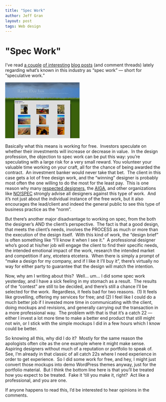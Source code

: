 ```yaml
---
title: "Spec Work"
author: Jeff Gran
layout: post
tags: Web design
---
```

# "Spec Work"

I’ve read [a couple][1] [of interesting][2] [blog posts][3] (and comment threads) lately regarding what’s known in this industry as “spec work” — short for “speculative work.”

 [1]: http://www.nikibrown.com/designoblog/2009/04/16/spec-you-why-designers-should-never-work-for-free/ "Spec You"
 [2]: http://adii.co.za/2009/04/i-rock-your-spec-work-boat/ "I rock your spec work boat"
 [3]: http://www.zeldman.com/daily/0104h.shtml

![Rainy Day Inn Mockup][4]

Basically what this means is working for free.  Investors speculate on whether their investments will increase or decrease in value.  In the design profession, the objection to spec work can be put this way: you’re speculating with a large risk for a very small reward. You volunteer your valuable time working on your craft, all for the chance of being awarded the contract.  An investment banker would never take that bet.  The client in this case gets a lot of free design work, and the “winning” designer is probably most often the one willing to do the most for the least pay.  This is one reason why many [respected designers][5], the [AIGA][6], and other organizations like [NO!SPEC][7] strongly advise all designers against this type of work.  And it’s not just about the individual instance of the free work, but it also encourages the lead/client and indeed the general public to see this type of business practice as the “norm”.

 [4]: /img/rdi_mockup.jpg "Rainy Day Inn Mockup"
 [5]: http://www.davidairey.com/spec-work-in-graphic-design/ "Spec work in graphic design"
 [6]: http://www.aiga.org/content.cfm/position-spec-work "AIGA Position on spec work"
 [7]: http://www.no-spec.com/ "NO!SPEC"

But there’s another major disadvantage to working on spec, from the both the designer’s AND the client’s perspective.  The fact is that a good design, that meets the client’s needs, involves the PROCESS as much or more than the execution of the design itself.  With this kind of work, the “design brief” is often something like “I’ll know it when I see it.”  A professional designer who’s good at his/her job will engage the client to find their specific needs, the intended emotional impact of the work, research the intended market and competition if any, etcetera etcetera.  When there is simply a prompt of “make a design for my company, and if I like it I’ll buy it”, there’s virtually no way for either party to guarantee that the design will match the intention.

Now, why am I writing about this?  Well… um… I did some spec work yesterday, and I have a sick feeling in my stomach as a result.  The results of the “contest” are still to be decided, and there’s still a chance I’ll be selected for the work.  Regardless, it feels bad for two reasons.  (1) It feels like grovelling, offering my services for free; and (2) I feel like I could do a much better job if I invested more time in communicating with the client, doing mockups and revisions, and generally carrying out the transaction in a more professional way.  The problem with that is that it’s a catch 22 — either I invest a lot more time to make a better end product that still might not win, or I stick with the simple mockups I did in a few hours which I know could be better.

So knowing all this, why did I do it?  Mostly for the same reason the apologists often cite as the one example where it might make sense.  Aspiring designers without much of a reputation or portfolio to speak of.  See, I’m already in that classic of all catch 22s where I need experience in order to get experience.  So I did some work for free, and hey, I might just convert those mockups into demo WordPress themes anyway, just for the portfolio material.  But I think the bottom line here is that you’ll be treated how you expect to be treated.  Fake it ’till you make it, right?  Act like a professional, and you are one.

If anyone happens to read this, I’d be interested to hear opinions in the comments.
